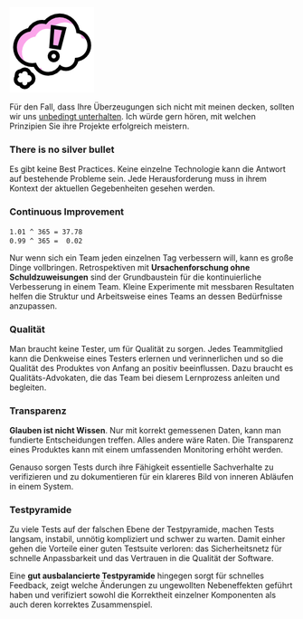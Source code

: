 <img class="head" src="/assets/belief.png">

Für den Fall, dass Ihre Überzeugungen sich nicht mit meinen decken, sollten
wir uns [unbedingt unterhalten](#contact). Ich würde gern hören, mit welchen Prinzipien
Sie ihre Projekte erfolgreich meistern.

### There is no silver bullet 

Es gibt keine Best Practices. Keine einzelne
Technologie kann die Antwort auf bestehende Probleme sein.
Jede Herausforderung muss in ihrem Kontext der aktuellen Gegebenheiten gesehen 
werden. 

### Continuous Improvement

```
1.01 ^ 365 = 37.78 
0.99 ^ 365 =  0.02
```

Nur wenn sich ein Team jeden einzelnen Tag verbessern will, kann es große
Dinge vollbringen. Retrospektiven mit **Ursachenforschung ohne Schuldzuweisungen**
sind der Grundbaustein für die kontinuierliche Verbesserung in einem Team.
Kleine Experimente mit messbaren Resultaten helfen die Struktur und Arbeitsweise
eines Teams an dessen Bedürfnisse anzupassen.

### Qualität

Man braucht keine Tester, um für Qualität zu sorgen. Jedes Teammitglied kann
die Denkweise eines Testers erlernen und verinnerlichen und so die Qualität 
des Produktes von Anfang an positiv beeinflussen. Dazu braucht es 
Qualitäts-Advokaten, die das Team bei diesem Lernprozess anleiten und begleiten.

### Transparenz

**Glauben ist nicht Wissen**. Nur mit korrekt gemessenen Daten, kann man
fundierte Entscheidungen treffen. Alles andere wäre Raten. Die Transparenz
eines Produktes kann mit einem umfassenden Monitoring erhöht werden. 

Genauso sorgen Tests durch ihre Fähigkeit essentielle Sachverhalte zu 
verifizieren und zu dokumentieren für ein klareres Bild von inneren 
Abläufen in einem System.

### Testpyramide

Zu viele Tests auf der falschen Ebene der Testpyramide, machen Tests langsam,
instabil, unnötig kompliziert und schwer zu warten. Damit einher gehen die Vorteile
einer guten Testsuite verloren: das Sicherheitsnetz für schnelle Anpassbarkeit 
und das Vertrauen in die Qualität der Software.

Eine **gut ausbalancierte Testpyramide** hingegen sorgt für schnelles Feedback, zeigt
welche Änderungen zu ungewollten Nebeneffekten geführt haben und verifiziert 
sowohl die Korrektheit einzelner Komponenten als auch deren korrektes Zusammenspiel.

<!--### tools-->
<!--### CI / Devops-->
<!--### naming things-->
<!--### pairing-->
